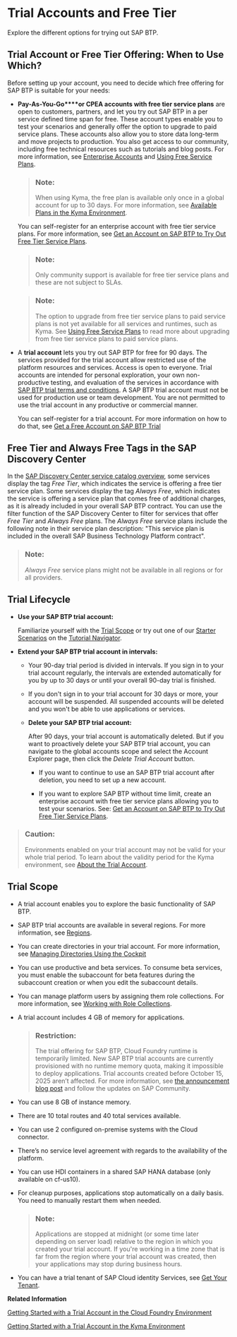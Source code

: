<!-- loio046f127f2a614438b616ccfc575fdb16 -->

# Trial Accounts and Free Tier

Explore the different options for trying out SAP BTP.



<a name="loio046f127f2a614438b616ccfc575fdb16__section_ykc_swd_4rb"/>

## Trial Account or Free Tier Offering: When to Use Which?

Before setting up your account, you need to decide which free offering for SAP BTP is suitable for your needs:

-   **Pay-As-You-Go****or **CPEA** accounts with free tier service plans** are open to customers, partners, and let you try out SAP BTP in a per service defined time span for free. These account types enable you to test your scenarios and generally offer the option to upgrade to paid service plans. These accounts also allow you to store data long-term and move projects to production. You also get access to our community, including free technical resources such as tutorials and blog posts. For more information, see [Enterprise Accounts](enterprise-accounts-171511c.md) and [Using Free Service Plans](using-free-service-plans-524e108.md).

    > ### Note:  
    > When using Kyma, the free plan is available only once in a global account for up to 30 days. For more information, see [Available Plans in the Kyma Environment](https://help.sap.com/docs/btp/sap-business-technology-platform/available-plans-in-kyma-environment?&version=Cloud#free).

    You can self-register for an enterprise account with free tier service plans. For more information, see [Get an Account on SAP BTP to Try Out Free Tier Service Plans](https://developers.sap.com/tutorials/btp-free-tier-account.html).

    > ### Note:  
    > Only community support is available for free tier service plans and these are not subject to SLAs.

    > ### Note:  
    > The option to upgrade from free tier service plans to paid service plans is not yet available for all services and runtimes, such as Kyma. See [Using Free Service Plans](https://help.sap.com/docs/BTP/65de2977205c403bbc107264b8eccf4b/524e1081d8dc4b0f9d055a6bec383ec3.html#loio524e1081d8dc4b0f9d055a6bec383ec3__Upgrade-FreeServices) to read more about upgrading from free tier service plans to paid service plans.

-   A **trial account** lets you try out SAP BTP for free for 90 days. The services provided for the trial account allow restricted use of the platform resources and services. Access is open to everyone. Trial accounts are intended for personal exploration, your own non-productive testing, and evaluation of the services in accordance with [SAP BTP trial terms and conditions](https://accounts.sap.com/ui/public/viewTextResource?scenario=1b5ff22b-ac85-466f-9644-833d07e77d5e&resourceType=RESOURCE_TERMS_OF_USE&locale=en_US). A SAP BTP trial account must not be used for production use or team development. You are not permitted to use the trial account in any productive or commercial manner.

    You can self-register for a trial account. For more information on how to do that, see [Get a Free Account on SAP BTP Trial](https://developers.sap.com/tutorials/hcp-create-trial-account.html)




<a name="loio046f127f2a614438b616ccfc575fdb16__section_yq4_ngy_gwb"/>

## Free Tier and Always Free Tags in the SAP Discovery Center

In the [SAP Discovery Center service catalog overview](https://discovery-center.cloud.sap/viewServices?provider=all&regions=all), some services display the tag *Free Tier*, which indicates the service is offering a free tier service plan. Some services display the tag *Always Free*, which indicates the service is offering a service plan that comes free of additional charges, as it is already included in your overall SAP BTP contract. You can use the filter function of the SAP Discovery Center to filter for services that offer *Free Tier* and *Always Free* plans. The *Always Free* service plans include the following note in their service plan description: "This service plan is included in the overall SAP Business Technology Platform contract".

> ### Note:  
> *Always Free* service plans might not be available in all regions or for all providers.



<a name="loio046f127f2a614438b616ccfc575fdb16__section_trial-lifecycle"/>

## Trial Lifecycle

-   **Use your SAP BTP trial account:**

    Familiarize yourself with the [Trial Scope](trial-accounts-and-free-tier-046f127.md#loio046f127f2a614438b616ccfc575fdb16__section_trial-scope) or try out one of our [Starter Scenarios](https://developers.sap.com/tutorial-navigator.html?tag=tutorial:topic/cp-starter-scenario) on the [Tutorial Navigator](https://developers.sap.com/tutorial-navigator.html?tag=products:technology-platform/sap-business-technology-platform).

-   **Extend your SAP BTP trial account in intervals:**

    -   Your 90-day trial period is divided in intervals. If you sign in to your trial account regularly, the intervals are extended automatically for you by up to 30 days or until your overall 90-day trial is finished.

    -   If you don't sign in to your trial account for 30 days or more, your account will be suspended. All suspended accounts will be deleted and you won't be able to use applications or services.
    -   **Delete your SAP BTP trial account:**

        After 90 days, your trial account is automatically deleted. But if you want to proactively delete your SAP BTP trial account, you can navigate to the global accounts scope and select the Account Explorer page, then click the *Delete Trial Account* button.

        -   If you want to continue to use an SAP BTP trial account after deletion, you need to set up a new account.

        -   If you want to explore SAP BTP without time limit, create an enterprise account with free tier service plans allowing you to test your scenarios. See: [Get an Account on SAP BTP to Try Out Free Tier Service Plans](https://developers.sap.com/tutorials/btp-free-tier-account.html).




> ### Caution:  
> Environments enabled on your trial account may not be valid for your whole trial period. To learn about the validity period for the Kyma environment, see [About the Trial Account](../20-getting-started/about-the-trial-account-c4fff0f.md).



<a name="loio046f127f2a614438b616ccfc575fdb16__section_trial-scope"/>

## Trial Scope

-   A trial account enables you to explore the basic functionality of SAP BTP.

-   SAP BTP trial accounts are available in several regions. For more information, see [Regions](regions-350356d.md).

-   You can create directories in your trial account. For more information, see [Managing Directories Using the Cockpit](../50-administration-and-ops/managing-directories-using-the-cockpit-f495ac1.md)

-   You can use productive and beta services. To consume beta services, you must enable the subaccount for beta features during the subaccount creation or when you edit the subaccount details.

-   You can manage platform users by assigning them role collections. For more information, see [Working with Role Collections](https://help.sap.com/docs/btp/sap-business-technology-platform/working-with-role-collections?version=Cloud).

-   A trial account includes 4 GB of memory for applications.

    > ### Restriction:  
    > The trial offering for SAP BTP, Cloud Foundry runtime is temporarily limited. New SAP BTP trial accounts are currently provisioned with no runtime memory quota, making it impossible to deploy applications. Trial accounts created before October 15, 2025 aren’t affected. For more information, see [the announcement blog post](https://community.sap.com/t5/technology-blog-posts-by-sap/btp-trial-update-cf-runtime-availability/ba-p/14247240) and follow the updates on SAP Community.

-   You can use 8 GB of instance memory.

-   There are 10 total routes and 40 total services available.

-   You can use 2 configured on-premise systems with the Cloud connector.

-   There’s no service level agreement with regards to the availability of the platform.

-   You can use HDI containers in a shared SAP HANA database \(only available on cf-us10\).

-   For cleanup purposes, applications stop automatically on a daily basis. You need to manually restart them when needed.

    > ### Note:  
    > Applications are stopped at midnight \(or some time later depending on server load\) relative to the region in which you created your trial account. If you're working in a time zone that is far from the region where your trial account was created, then your applications may stop during business hours.

-   You can have a trial tenant of SAP Cloud identity Services, see [Get Your Tenant](https://help.sap.com/docs/cloud-identity/what-are-sap-cloud-identity-services/get-your-tenant?version=Cloud#get-trial-tenant).

**Related Information**  


[Getting Started with a Trial Account in the Cloud Foundry Environment](../20-getting-started/getting-started-with-a-trial-account-in-the-cloud-foundry-environment-e50ab7b.md "Quickly get started with a trial account.")

[Getting Started with a Trial Account in the Kyma Environment](../20-getting-started/getting-started-with-a-trial-account-in-the-kyma-environment-ccb83c7.md "Quickly get started with a trial account in the Kyma environment.")


